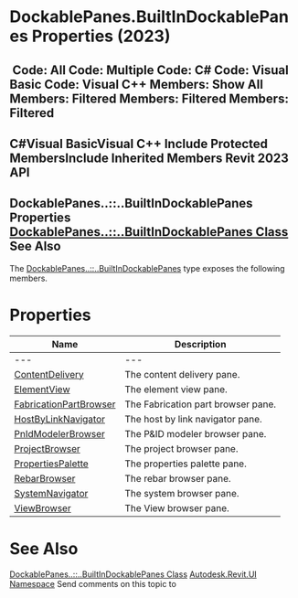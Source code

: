 # DockablePanes.BuiltInDockablePanes Properties (2023)

﻿
 Code: All Code: Multiple Code: C# Code: Visual Basic Code: Visual C++  Members: Show All Members: Filtered Members: Filtered Members: Filtered   
---  
C#Visual BasicVisual C++
Include Protected MembersInclude Inherited Members
Revit 2023 API  
---  
DockablePanes..::..BuiltInDockablePanes Properties  
[DockablePanes..::..BuiltInDockablePanes Class](03b7f98b-7e0d-8fa6-052c-f9192ff86ca8.md "DockablePanes.BuiltInDockablePanes Class") See Also  
---  
The [DockablePanes..::..BuiltInDockablePanes](03b7f98b-7e0d-8fa6-052c-f9192ff86ca8.md "DockablePanes.BuiltInDockablePanes Class") type exposes the following members.
# Properties
| Name | Description |
| --- | --- |
| --- | --- | --- |
| [ContentDelivery](0f771d6c-255a-74cd-1fd2-e9a350b3fcb6.md "ContentDelivery Property") | The content delivery pane. |
| [ElementView](1b67db3c-93cd-4bdd-8b8c-8828a28304b7.md "ElementView Property") | The element view pane. |
| [FabricationPartBrowser](757dc216-bfd4-c52a-70cf-6274f69fedd2.md "FabricationPartBrowser Property") | The Fabrication part browser pane. |
| [HostByLinkNavigator](1f581d44-6739-1a19-a879-5af45bf6ee4c.md "HostByLinkNavigator Property") | The host by link navigator pane. |
| [PnIdModelerBrowser](b344f529-7707-e51a-db85-f2b618f2956d.md "PnIdModelerBrowser Property") | The P&ID modeler browser pane. |
| [ProjectBrowser](c93941fe-f300-bd09-18bf-883b5105aaa6.md "ProjectBrowser Property") | The project browser pane. |
| [PropertiesPalette](0df43b87-57fc-7dc5-94fa-5ee46a3c8033.md "PropertiesPalette Property") | The properties palette pane. |
| [RebarBrowser](2e2a7b4e-a77a-a09c-68e5-4314118e37bc.md "RebarBrowser Property") | The rebar browser pane. |
| [SystemNavigator](f08def99-3529-7c14-928f-661f7630bbeb.md "SystemNavigator Property") | The system browser pane. |
| [ViewBrowser](e79d49cc-e724-7657-365d-f51e0df33a31.md "ViewBrowser Property") | The View browser pane. |

# See Also
[DockablePanes..::..BuiltInDockablePanes Class](03b7f98b-7e0d-8fa6-052c-f9192ff86ca8.md "DockablePanes.BuiltInDockablePanes Class")
[Autodesk.Revit.UI Namespace](e86fd90a-8957-02a6-da7f-ced248966e3e.md "Autodesk.Revit.UI Namespace")
Send comments on this topic to 